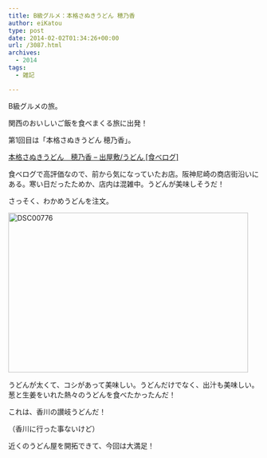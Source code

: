 ```yaml
---
title: B級グルメ：本格さぬきうどん 穂乃香
author: eiKatou
type: post
date: 2014-02-02T01:34:26+00:00
url: /3087.html
archives:
  - 2014
tags:
  - 雑記

---
```

B級グルメの旅。
  
関西のおいしいご飯を食べまくる旅に出発！

第1回目は「本格さぬきうどん 穂乃香」。
  
[本格さぬきうどん　穂乃香 &#8211; 出屋敷/うどん [食べログ]][1] 

食べログで高評価なので、前から気になっていたお店。阪神尼崎の商店街沿いにある。寒い日だったためか、店内は混雑中。うどんが美味しそうだ！

さっそく、わかめうどんを注文。

[<img src="/uploads/2014/02/DSC00776.jpg" alt="DSC00776" width="481" height="320" class="alignnone size-full wp-image-3088" srcset="/uploads/2014/02/DSC00776.jpg 481w, /blog/uploads/2014/02/DSC00776-300x199.jpg 300w" sizes="(max-width: 481px) 100vw, 481px" />][2]
  
うどんが太くて、コシがあって美味しい。うどんだけでなく、出汁も美味しい。葱と生姜をいれた熱々のうどんを食べたかったんだ！

これは、香川の讃岐うどんだ！
  
（香川に行った事ないけど）

近くのうどん屋を開拓できて、今回は大満足！

 [1]: http://tabelog.com/hyogo/A2803/A280304/28025306/
 [2]: /blog/uploads/2014/02/DSC00776.jpg
